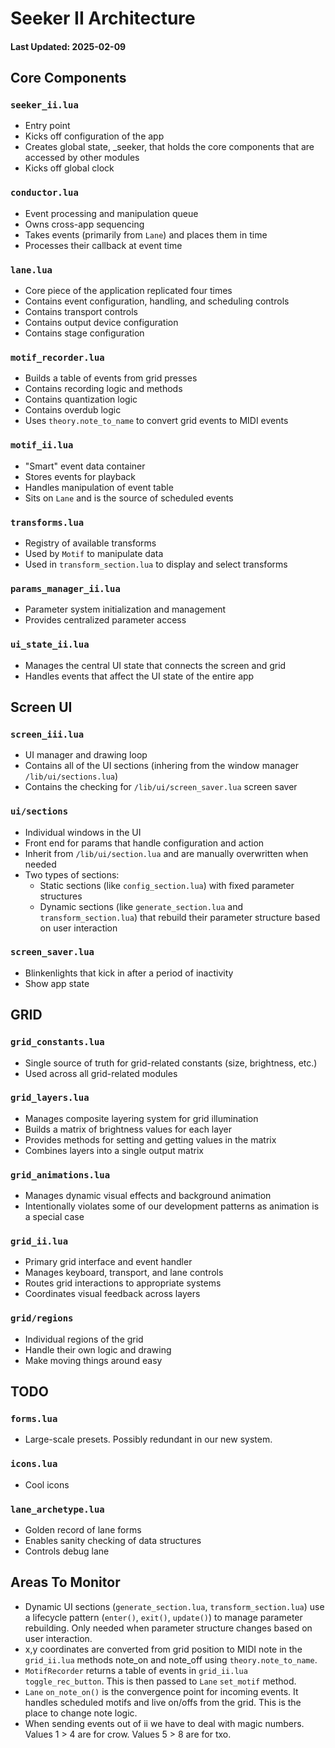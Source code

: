 # Seeker II Architecture
#### Last Updated: 2025-02-09

## Core Components

### `seeker_ii.lua`
- Entry point
- Kicks off configuration of the app
- Creates global state, _seeker, that holds the core components that are accessed by other modules
- Kicks off global clock

### `conductor.lua`
- Event processing and manipulation queue
- Owns cross-app sequencing
- Takes events (primarily from `Lane`) and places them in time
- Processes their callback at event time

### `lane.lua`
- Core piece of the application replicated four times
- Contains event configuration, handling, and scheduling controls
- Contains transport controls
- Contains output device configuration
- Contains stage configuration

### `motif_recorder.lua`
- Builds a table of events from grid presses
- Contains recording logic and methods
- Contains quantization logic
- Contains overdub logic
- Uses `theory.note_to_name` to convert grid events to MIDI events

### `motif_ii.lua`
- "Smart" event data container
- Stores events for playback
- Handles manipulation of event table
- Sits on `Lane` and is the source of scheduled events

### `transforms.lua`
- Registry of available transforms
- Used by `Motif` to manipulate data
- Used in `transform_section.lua` to display and select transforms

### `params_manager_ii.lua`
- Parameter system initialization and management
- Provides centralized parameter access

### `ui_state_ii.lua`
- Manages the central UI state that connects the screen and grid
- Handles events that affect the UI state of the entire app

## Screen UI

### `screen_iii.lua`
- UI manager and drawing loop
- Contains all of the UI sections (inhering from the window manager `/lib/ui/sections.lua`)
- Contains the checking for `/lib/ui/screen_saver.lua` screen saver

### `ui/sections`
- Individual windows in the UI
- Front end for params that handle configuration and action
- Inherit from `/lib/ui/section.lua` and are manually overwritten when needed
- Two types of sections:
  - Static sections (like `config_section.lua`) with fixed parameter structures
  - Dynamic sections (like `generate_section.lua` and `transform_section.lua`) that rebuild their parameter structure based on user interaction

### `screen_saver.lua`
- Blinkenlights that kick in after a period of inactivity
- Show app state

## GRID

### `grid_constants.lua`
- Single source of truth for grid-related constants (size, brightness, etc.)
- Used across all grid-related modules

### `grid_layers.lua`
- Manages composite layering system for grid illumination
- Builds a matrix of brightness values for each layer
- Provides methods for setting and getting values in the matrix
- Combines layers into a single output matrix

### `grid_animations.lua`
- Manages dynamic visual effects and background animation
- Intentionally violates some of our development patterns as animation is a special case

### `grid_ii.lua`
- Primary grid interface and event handler
- Manages keyboard, transport, and lane controls
- Routes grid interactions to appropriate systems
- Coordinates visual feedback across layers

### `grid/regions`
- Individual regions of the grid
- Handle their own logic and drawing
- Make moving things around easy

## TODO
### `forms.lua`
- Large-scale presets. Possibly redundant in our new system.

### `icons.lua`
- Cool icons

### `lane_archetype.lua`
- Golden record of lane forms
- Enables sanity checking of data structures
- Controls debug lane

## Areas To Monitor
- Dynamic UI sections (`generate_section.lua`, `transform_section.lua`) use a lifecycle pattern (`enter()`, `exit()`, `update()`) to manage parameter rebuilding. Only needed when parameter structure changes based on user interaction.
- x,y coordinates are converted from grid position to MIDI note in the `grid_ii.lua` methods note_on and note_off using `theory.note_to_name`.
- `MotifRecorder` returns a table of events in `grid_ii.lua` `toggle_rec_button`. This is then passed to `Lane` `set_motif` method.
- `Lane` `on_note_on()` is the convergence point for incoming events. It handles scheduled motifs and live on/offs from the grid. This is the place to change note logic.
- When sending events out of ii we have to deal with magic numbers. Values 1 > 4 are for crow. Values 5 > 8 are for txo.